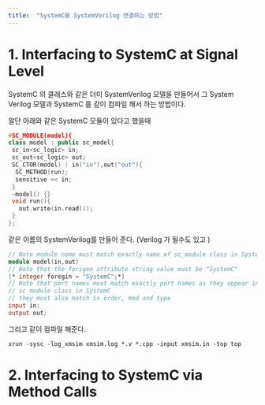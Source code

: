 ```yaml
---
title:  "SystemC를 SystemVerilog 연결하는 방법"
---
```


# 1. Interfacing to SystemC at Signal Level
SystemC 의 클래스와 같은 더미 SystemVerilog 모델을 만들어서 
그 System Verilog 모델과 SystemC 를 같이 컴파일 해서 하는 방법이다. 

알단 아래와 같은 SystemC 모듈이 있다고 했을때 
```c++
#SC_MODULE(model){
class model : public sc_model{
 sc_in<sc_logic> in;
 sc_out<sc_logic> out;
 SC_CTOR(model) : in("in"),out("out"){
  SC_METHOD(run);
  sensitive << in;
 }
 ~model() {}
 void run(){
   out.write(in.read());
 }
};
```

같은 이름의 SystemVerilog를 만들어 준다. (Verilog 가 될수도 있고 )
```verilog
// Note module name must match exactly name of sc_module class in SystemC
module model(in,out)
// Note that the forigen attribute string value must be "SystemC"
(* integer foregin = "SystemC";*)
// Note that port names must match exactly port names as they appear in 
// sc_module class in SystemC
// they must also match in order, mod and type
input in;
output out;
```

그리고 같이 컴파일 해준다. 
```shell
xrun -sysc -log_xmsim xmsim.log *.v *.cpp -input xmsim.in -top top 
```


# 2. Interfacing to SystemC via Method Calls











 
